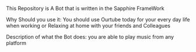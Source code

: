 This Repository is A Bot that is written in the Sapphire FrameWork 

Why Should you use it:
You should use Ourtube today for your every day life when working or Relaxing at home with your friends and Colleagues 

Description of what the Bot does: 
you are able to play music from any platform  

